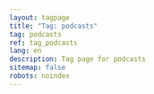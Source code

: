 ```yaml
---
layout: tagpage
title: "Tag: podcasts"
tag: podcasts
ref: tag_podcasts
lang: en
description: Tag page for podcasts
sitemap: false
robots: noindex
---
```

